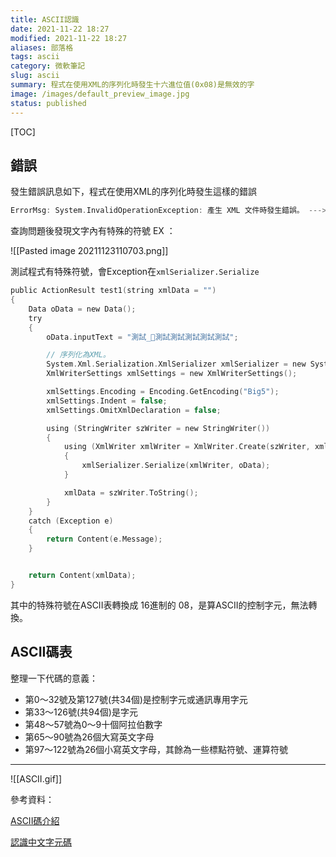 ```yaml
---
title: ASCII認識
date: 2021-11-22 18:27
modified: 2021-11-22 18:27
aliases: 部落格 
tags: ascii
category: 微軟筆記
slug: ascii
summary: 程式在使用XML的序列化時發生十六進位值(0x08)是無效的字
image: /images/default_preview_image.jpg
status: published
---
```


[TOC]

## 錯誤

發生錯誤訊息如下，程式在使用XML的序列化時發生這樣的錯誤

```c
ErrorMsg: System.InvalidOperationException: 產生 XML 文件時發生錯誤。 ---> System.ArgumentException: '' (十六進位值 0x08) 是無效的字元。
```


查詢問題後發現文字內有特殊的符號 EX ： 

![[Pasted image 20211123110703.png]]


測試程式有特殊符號，會Exception在`xmlSerializer.Serialize`

```c
public ActionResult test1(string xmlData = "")
{
	Data oData = new Data();
	try
	{
		oData.inputText = "測試_測試測試測試測試測試";

		// 序列化為XML。
		System.Xml.Serialization.XmlSerializer xmlSerializer = new System.Xml.Serialization.XmlSerializer(oData.GetType());
		XmlWriterSettings xmlSettings = new XmlWriterSettings();

		xmlSettings.Encoding = Encoding.GetEncoding("Big5");
		xmlSettings.Indent = false;
		xmlSettings.OmitXmlDeclaration = false;

		using (StringWriter szWriter = new StringWriter())
		{
			using (XmlWriter xmlWriter = XmlWriter.Create(szWriter, xmlSettings))
			{
				xmlSerializer.Serialize(xmlWriter, oData);
			}

			xmlData = szWriter.ToString();
		}
	}
	catch (Exception e)
	{
		return Content(e.Message);
	}


	return Content(xmlData);
}
```

其中的特殊符號在ASCII表轉換成 16進制的 08，是算ASCII的控制字元，無法轉換。





## ASCII碼表

整理一下代碼的意義：

- 第0～32號及第127號(共34個)是控制字元或通訊專用字元
- 第33～126號(共94個)是字元
- 第48～57號為0～9十個阿拉伯數字
- 第65～90號為26個大寫英文字母
- 第97～122號為26個小寫英文字母，其餘為一些標點符號、運算符號





---

![[ASCII.gif]]



參考資料：

[ASCII碼介紹](http://kevin.hwai.edu.tw/~kevin/material/JAVA/Sample2016/ASCII.htm)


[認識中文字元碼](https://idv.sinica.edu.tw/bear/charcodes/Section02.htm)